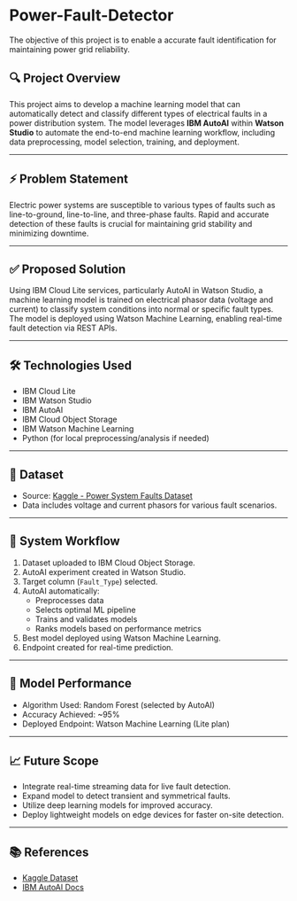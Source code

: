 # Power-Fault-Detector
The objective of this project is to enable a accurate fault identification for maintaining power grid reliability.

## 🔍 Project Overview

This project aims to develop a machine learning model that can automatically detect and classify different types of electrical faults in a power distribution system. The model leverages **IBM AutoAI** within **Watson Studio** to automate the end-to-end machine learning workflow, including data preprocessing, model selection, training, and deployment.

---

## ⚡ Problem Statement

Electric power systems are susceptible to various types of faults such as line-to-ground, line-to-line, and three-phase faults. Rapid and accurate detection of these faults is crucial for maintaining grid stability and minimizing downtime.

---

## ✅ Proposed Solution

Using IBM Cloud Lite services, particularly AutoAI in Watson Studio, a machine learning model is trained on electrical phasor data (voltage and current) to classify system conditions into normal or specific fault types. The model is deployed using Watson Machine Learning, enabling real-time fault detection via REST APIs.

---

## 🛠️ Technologies Used

- IBM Cloud Lite
- IBM Watson Studio
- IBM AutoAI
- IBM Cloud Object Storage
- IBM Watson Machine Learning
- Python (for local preprocessing/analysis if needed)

---

## 🧪 Dataset

- Source: [Kaggle - Power System Faults Dataset](https://www.kaggle.com/datasets/ziya07/power-systemfaults-dataset)
- Data includes voltage and current phasors for various fault scenarios.

---

## 🚀 System Workflow

1. Dataset uploaded to IBM Cloud Object Storage.
2. AutoAI experiment created in Watson Studio.
3. Target column (`Fault_Type`) selected.
4. AutoAI automatically:
   - Preprocesses data
   - Selects optimal ML pipeline
   - Trains and validates models
   - Ranks models based on performance metrics
5. Best model deployed using Watson Machine Learning.
6. Endpoint created for real-time prediction.

---

## 🧠 Model Performance

- Algorithm Used: Random Forest (selected by AutoAI)
- Accuracy Achieved: ~95%
- Deployed Endpoint: Watson Machine Learning (Lite plan)

---

## 📈 Future Scope

- Integrate real-time streaming data for live fault detection.
- Expand model to detect transient and symmetrical faults.
- Utilize deep learning models for improved accuracy.
- Deploy lightweight models on edge devices for faster on-site detection.

---

## 📚 References

- [Kaggle Dataset](https://www.kaggle.com/datasets/ziya07/power-systemfaults-dataset)
- [IBM AutoAI Docs](https://www.ibm.com/docs/en/cloud-paks/cp-data/4.6.x?topic=services-autoai)
